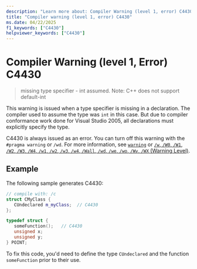 ```yaml
---
description: "Learn more about: Compiler Warning (level 1, error) C4430"
title: "Compiler warning (level 1, error) C4430"
ms.date: 04/22/2025
f1_keywords: ["C4430"]
helpviewer_keywords: ["C4430"]
---
```

# Compiler Warning (level 1, Error) C4430

> missing type specifier - int assumed. Note: C++ does not support default-int

This warning is issued when a type specifier is missing in a declaration. The compiler used to assume the type was `int` in this case. But due to compiler conformance work done for Visual Studio 2005, all declarations must explicitly specify the type.

C4430 is always issued as an error. You can turn off this warning with the `#pragma warning` or `/wd`. For more information, see [`warning`](../../preprocessor/warning.md) or [`/w`, `/W0`, `/W1`, `/W2`, `/W3`, `/W4`, `/w1`, `/w2`, `/w3`, `/w4`, `/Wall`, `/wd`, `/we`, `/wo`, `/Wv`, `/WX` (Warning Level)](../../build/reference/compiler-option-warning-level.md).

## Example

The following sample generates C4430:

```cpp
// compile with: /c
struct CMyClass {
   CUndeclared m_myClass;  // C4430
};

typedef struct {
   someFunction();   // C4430
   unsigned x;
   unsigned y;
} POINT;
```

To fix this code, you'd need to define the type `CUndeclared` and the function `someFunction` prior to their use.
